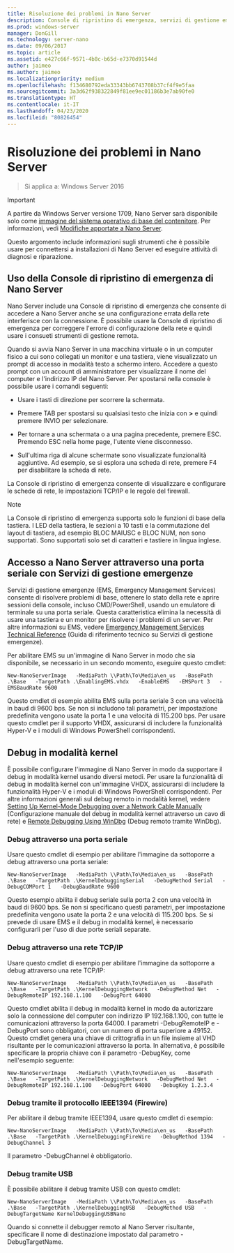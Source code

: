 ```yaml
---
title: Risoluzione dei problemi in Nano Server
description: Console di ripristino di emergenza, servizi di gestione emergenze, debug del kernel
ms.prod: windows-server
manager: DonGill
ms.technology: server-nano
ms.date: 09/06/2017
ms.topic: article
ms.assetid: e427c66f-9571-4b8c-b65d-e7370d91544d
author: jaimeo
ms.author: jaimeo
ms.localizationpriority: medium
ms.openlocfilehash: f134680792eda33343bb6743708b37cf4f9e5faa
ms.sourcegitcommit: 3a3d62f938322849f81ee9ec01186b3e7ab90fe0
ms.translationtype: HT
ms.contentlocale: it-IT
ms.lasthandoff: 04/23/2020
ms.locfileid: "80826454"
---
```

# <a name="troubleshooting-nano-server"></a>Risoluzione dei problemi in Nano Server

>Si applica a: Windows Server 2016

> [!IMPORTANT]
> A partire da Windows Server versione 1709, Nano Server sarà disponibile solo come [immagine del sistema operativo di base del contenitore](/virtualization/windowscontainers/quick-start/using-insider-container-images#install-base-container-image). Per informazioni, vedi [Modifiche apportate a Nano Server](nano-in-semi-annual-channel.md). 

Questo argomento include informazioni sugli strumenti che è possibile usare per connettersi a installazioni di Nano Server ed eseguire attività di diagnosi e riparazione.  
  
## <a name="using-the-nano-server-recovery-console"></a>Uso della Console di ripristino di emergenza di Nano Server 
 
Nano Server include una Console di ripristino di emergenza che consente di accedere a Nano Server anche se una configurazione errata della rete interferisce con la connessione. È possibile usare la Console di ripristino di emergenza per correggere l'errore di configurazione della rete e quindi usare i consueti strumenti di gestione remota.  
  
Quando si avvia Nano Server in una macchina virtuale o in un computer fisico a cui sono collegati un monitor e una tastiera, viene visualizzato un prompt di accesso in modalità testo a schermo intero. Accedere a questo prompt con un account di amministratore per visualizzare il nome del computer e l'indirizzo IP del Nano Server. Per spostarsi nella console è possibile usare i comandi seguenti:  
  
-   Usare i tasti di direzione per scorrere la schermata.  
  
-   Premere TAB per spostarsi su qualsiasi testo che inizia con **>** e quindi premere INVIO per selezionare.  
  
-   Per tornare a una schermata o a una pagina precedente, premere ESC. Premendo ESC nella home page, l'utente viene disconnesso.  
  
-   Sull'ultima riga di alcune schermate sono visualizzate funzionalità aggiuntive. Ad esempio, se si esplora una scheda di rete, premere F4 per disabilitare la scheda di rete.  
  
La Console di ripristino di emergenza consente di visualizzare e configurare le schede di rete, le impostazioni TCP/IP e le regole del firewall.
> [!NOTE]
> La Console di ripristino di emergenza supporta solo le funzioni di base della tastiera. I LED della tastiera, le sezioni a 10 tasti e la commutazione del layout di tastiera, ad esempio BLOC MAIUSC e BLOC NUM, non sono supportati. Sono supportati solo set di caratteri e tastiere in lingua inglese.

## <a name="accessing-nano-server-over-a-serial-port-with-emergency-management-services"></a>Accesso a Nano Server attraverso una porta seriale con Servizi di gestione emergenze  
Servizi di gestione emergenze (EMS, Emergency Management Services) consente di risolvere problemi di base, ottenere lo stato della rete e aprire sessioni della console, incluso CMD/PowerShell, usando un emulatore di terminale su una porta seriale. Questa caratteristica elimina la necessità di usare una tastiera e un monitor per risolvere i problemi di un server. Per altre informazioni su EMS, vedere [Emergency Management Services Technical Reference](https://technet.microsoft.com/library/cc784411(v=ws.10).aspx) (Guida di riferimento tecnico su Servizi di gestione emergenze).

Per abilitare EMS su un'immagine di Nano Server in modo che sia disponibile, se necessario in un secondo momento, eseguire questo cmdlet:  
  
`New-NanoServerImage   -MediaPath \\Path\To\Media\en_us   -BasePath .\Base   -TargetPath .\EnablingEMS.vhdx   -EnableEMS   -EMSPort 3   -EMSBaudRate 9600`  
  
Questo cmdlet di esempio abilita EMS sulla porta seriale 3 con una velocità in baud di 9600 bps. Se non si includono tali parametri, per impostazione predefinita vengono usate la porta 1 e una velocità di 115.200 bps. Per usare questo cmdlet per il supporto VHDX, assicurarsi di includere la funzionalità Hyper-V e i moduli di Windows PowerShell corrispondenti.

## <a name="kernel-debugging"></a>Debug in modalità kernel  
È possibile configurare l'immagine di Nano Server in modo da supportare il debug in modalità kernel usando diversi metodi. Per usare la funzionalità di debug in modalità kernel con un'immagine VHDX, assicurarsi di includere la funzionalità Hyper-V e i moduli di Windows PowerShell corrispondenti. Per altre informazioni generali sul debug remoto in modalità kernel, vedere [Setting Up Kernel-Mode Debugging over a Network Cable Manually](https://msdn.microsoft.com/library/windows/hardware/hh439346%28v=vs.85%29.aspx) (Configurazione manuale del debug in modalità kernel attraverso un cavo di rete) e [Remote Debugging Using WinDbg](https://msdn.microsoft.com/library/windows/hardware/hh451173%28v=vs.85%29.aspx) (Debug remoto tramite WinDbg).  
  
### <a name="debugging-using-a-serial-port"></a>Debug attraverso una porta seriale  
Usare questo cmdlet di esempio per abilitare l'immagine da sottoporre a debug attraverso una porta seriale:  
  
`New-NanoServerImage   -MediaPath \\Path\To\Media\en_us   -BasePath .\Base   -TargetPath .\KernelDebuggingSerial   -DebugMethod Serial   -DebugCOMPort 1   -DebugBaudRate 9600`  
  
Questo esempio abilita il debug seriale sulla porta 2 con una velocità in baud di 9600 bps. Se non si specificano questi parametri, per impostazione predefinita vengono usate la porta 2 e una velocità di 115.200 bps. Se si prevede di usare EMS e il debug in modalità kernel, è necessario configurarli per l'uso di due porte seriali separate.  
  
### <a name="debugging-over-a-tcpip-network"></a>Debug attraverso una rete TCP/IP  
Usare questo cmdlet di esempio per abilitare l'immagine da sottoporre a debug attraverso una rete TCP/IP:  
  
`New-NanoServerImage   -MediaPath \\Path\To\Media\en_us   -BasePath .\Base   -TargetPath .\KernelDebuggingNetwork   -DebugMethod Net   -DebugRemoteIP 192.168.1.100   -DebugPort 64000`  
  
Questo cmdlet abilita il debug in modalità kernel in modo da autorizzare solo la connessione del computer con indirizzo IP 192.168.1.100, con tutte le comunicazioni attraverso la porta 64000. I parametri -DebugRemoteIP e -DebugPort sono obbligatori, con un numero di porta superiore a 49152. Questo cmdlet genera una chiave di crittografia in un file insieme al VHD risultante per le comunicazioni attraverso la porta. In alternativa, è possibile specificare la propria chiave con il parametro -DebugKey, come nell'esempio seguente:  
  
`New-NanoServerImage   -MediaPath \\Path\To\Media\en_us   -BasePath .\Base   -TargetPath .\KernelDebuggingNetwork   -DebugMethod Net   -DebugRemoteIP 192.168.1.100   -DebugPort 64000   -DebugKey 1.2.3.4`  
  
### <a name="debugging-using-the-ieee1394-protocol-firewire"></a>Debug tramite il protocollo IEEE1394 (Firewire)  
Per abilitare il debug tramite IEEE1394, usare questo cmdlet di esempio:  
  
`New-NanoServerImage   -MediaPath \\Path\To\Media\en_us   -BasePath .\Base   -TargetPath .\KernelDebuggingFireWire   -DebugMethod 1394   -DebugChannel 3`  
  
Il parametro -DebugChannel è obbligatorio.  
  
### <a name="debugging-using-usb"></a>Debug tramite USB  
È possibile abilitare il debug tramite USB con questo cmdlet:  
  
`New-NanoServerImage   -MediaPath \\Path\To\Media\en_us   -BasePath .\Base   -TargetPath .\KernelDebuggingUSB   -DebugMethod USB   -DebugTargetName KernelDebuggingUSBNano`  
  
Quando si connette il debugger remoto al Nano Server risultante, specificare il nome di destinazione impostato dal parametro -DebugTargetName.    